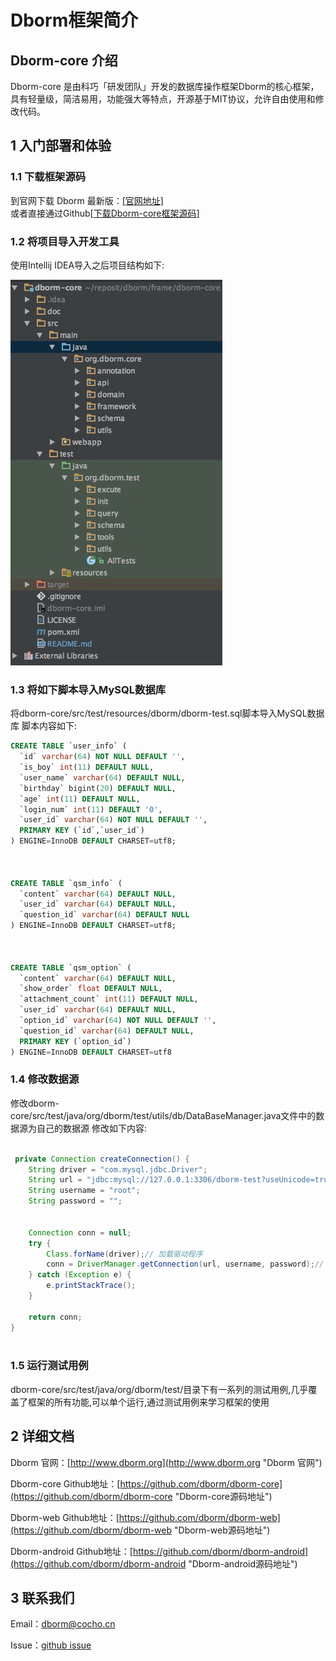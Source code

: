 Dborm框架简介
=====

## Dborm-core 介绍

Dborm-core 是由科巧「研发团队」开发的数据库操作框架Dborm的核心框架，具有轻量级，简洁易用，功能强大等特点，开源基于MIT协议，允许自由使用和修改代码。

## 1 入门部署和体验

### 1.1 下载框架源码

到官网下载 Dborm 最新版：[[官网地址]](http://www.dborm.org "官网下载地址")   
或者直接通过Github[[下载Dborm-core框架源码]](https://github.com/dborm/dborm-core "下载Dborm-core框架源码")

### 1.2 将项目导入开发工具
使用Intellij IDEA导入之后项目结构如下:

![部署成功](doc/images/dborm-core-fram.png)

### 1.3 将如下脚本导入MySQL数据库
将dborm-core/src/test/resources/dborm/dborm-test.sql脚本导入MySQL数据库
脚本内容如下:
```sql
CREATE TABLE `user_info` (
  `id` varchar(64) NOT NULL DEFAULT '',
  `is_boy` int(11) DEFAULT NULL,
  `user_name` varchar(64) DEFAULT NULL,
  `birthday` bigint(20) DEFAULT NULL,
  `age` int(11) DEFAULT NULL,
  `login_num` int(11) DEFAULT '0',
  `user_id` varchar(64) NOT NULL DEFAULT '',
  PRIMARY KEY (`id`,`user_id`)
) ENGINE=InnoDB DEFAULT CHARSET=utf8;



CREATE TABLE `qsm_info` (
  `content` varchar(64) DEFAULT NULL,
  `user_id` varchar(64) DEFAULT NULL,
  `question_id` varchar(64) DEFAULT NULL
) ENGINE=InnoDB DEFAULT CHARSET=utf8;



CREATE TABLE `qsm_option` (
  `content` varchar(64) DEFAULT NULL,
  `show_order` float DEFAULT NULL,
  `attachment_count` int(11) DEFAULT NULL,
  `user_id` varchar(64) DEFAULT NULL,
  `option_id` varchar(64) NOT NULL DEFAULT '',
  `question_id` varchar(64) DEFAULT NULL,
  PRIMARY KEY (`option_id`)
) ENGINE=InnoDB DEFAULT CHARSET=utf8


```

### 1.4 修改数据源
修改dborm-core/src/test/java/org/dborm/test/utils/db/DataBaseManager.java文件中的数据源为自己的数据源
修改如下内容:

```java

 private Connection createConnection() {
    String driver = "com.mysql.jdbc.Driver";
    String url = "jdbc:mysql://127.0.0.1:3306/dborm-test?useUnicode=true&characterEncoding=utf8";
    String username = "root";
    String password = "";


    Connection conn = null;
    try {
        Class.forName(driver);// 加载驱动程序
        conn = DriverManager.getConnection(url, username, password);// 连续数据库
    } catch (Exception e) {
        e.printStackTrace();
    }

    return conn;
}
    
```

### 1.5 运行测试用例
dborm-core/src/test/java/org/dborm/test/目录下有一系列的测试用例,几乎覆盖了框架的所有功能,可以单个运行,通过测试用例来学习框架的使用


## 2 详细文档

Dborm 官网：[http://www.dborm.org](http://www.dborm.org "Dborm 官网")

Dborm-core Github地址：[https://github.com/dborm/dborm-core](https://github.com/dborm/dborm-core "Dborm-core源码地址")

Dborm-web Github地址：[https://github.com/dborm/dborm-web](https://github.com/dborm/dborm-web "Dborm-web源码地址")

Dborm-android Github地址：[https://github.com/dborm/dborm-android](https://github.com/dborm/dborm-android "Dborm-android源码地址")

## 3 联系我们

Email：[dborm@cocho.cn](mailto://email:dborm@cocho.cn "发邮件给 Dborm 开发组")

Issue：[github issue](https://github.com/dborm/dborm-core/issues "Dborm 论坛")
